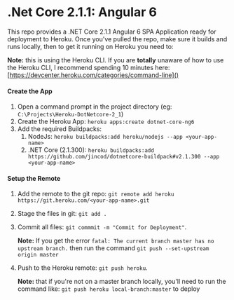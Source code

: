 # .Net Core 2.1.1: Angular 6
This repo provides a .NET Core 2.1.1 Angular 6 SPA Application ready for deployment to Heroku. Once you've pulled the repo, make sure it builds and runs locally, then to get it running on Heroku you need to:

**Note:** this is using the Heroku CLI. If you are **totally** unaware of how to use the Heroku CLI, I recommend spending 10 minutes here: [https://devcenter.heroku.com/categories/command-line]()

#### Create the App
1. Open a command prompt in the project directory (eg: `C:\Projects\Heroku-DotNetcore-2_1`)
2. Create the Heroku App: `heroku apps:create dotnet-core-ng6`
3. Add the required Buildpacks: 
    1. NodeJs: `heroku buildpacks:add heroku/nodejs --app <your-app-name>`
    2. .NET Core (2.1.300): `heroku buildpacks:add https://github.com/jincod/dotnetcore-buildpack#v2.1.300 --app <your-app-name>`

#### Setup the Remote
1. Add the remote to the git repo: `git remote add heroku https://git.heroku.com/<your-app-name>.git`
2. Stage the files in git: `git add .`
3. Commit all files: `git commmit -m "Commit for Deployment"`.

    **Note:** If you get the error `fatal: The current branch master has no upstream branch.` then run the command `git push --set-upstream origin master`
4. Push to the Heroku remote: `git push heroku`.

    **Note:** that if you're not on a master branch locally, you'll need to run the command like: `git push heroku local-branch:master` to deploy